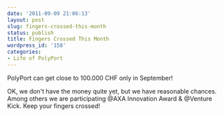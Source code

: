 ```yaml
---
date: '2011-09-09 21:06:13'
layout: post
slug: fingers-crossed-this-month
status: publish
title: Fingers Crossed This Month
wordpress_id: '158'
categories:
- Life of PolyPort
---
```


PolyPort can get close to 100.000 CHF only in September!

OK, we don't have the money quite yet, but we have reasonable chances. Among others we are participating
@AXA Innovation Award & @Venture Kick. Keep your fingers crossed!

